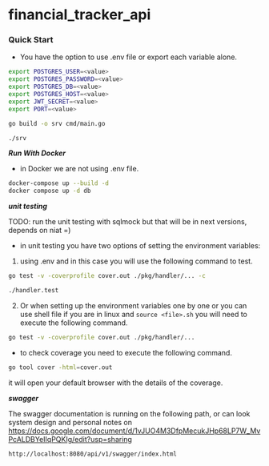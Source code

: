 # financial_tracker_api



### Quick Start

- You have the option to use .env file or export each variable alone.
```bash
export POSTGRES_USER=<value>
export POSTGRES_PASSWORD=<value>
export POSTGRES_DB=<value>
export POSTGRES_HOST=<value>
export JWT_SECRET=<value>
export PORT=<value>
```

```bash
go build -o srv cmd/main.go
```

```bash
./srv
```

***Run With Docker***

- in Docker we are not using .env file.
```bash
docker-compose up --build -d
docker compose up -d db
```

***unit testing***

TODO: run the unit testing with sqlmock but that will be in next versions, depends on niat =)

- in unit testing you have two options of setting the environment variables:

1. using .env and in this case you will use the following command to test.
```bash
go test -v -coverprofile cover.out ./pkg/handler/... -c
```
```bash
./handler.test
```

2. Or when setting up the environment variables one by one or you can use shell
   file if you are in linux and `source <file>.sh` you will need to execute the
   following command.
```bash
go test -v -coverprofile cover.out ./pkg/handler/...
```

- to check coverage you need to execute the following command.
```bash
go tool cover -html=cover.out
```
it will open your default browser with the details of the coverage.

***swagger***

The swagger documentation is running on the following path, or can look system design and personal notes on https://docs.google.com/document/d/1vJUO4M3DfpMecukJHp68LP7W_MvPcALDBYeIIqPQKIg/edit?usp=sharing

```http
http://localhost:8080/api/v1/swagger/index.html
```

